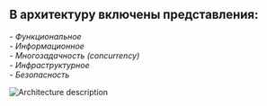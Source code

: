**В архитектуру включены представления:**
---
*- Функциональное*  
*- Информационное*  
*- Многозадачность (concurrency)*  
*- Инфраструктурное*  
*- Безопасность*

![Architecture description](https://github.com/user-attachments/assets/de5c47a3-f3d6-4794-b841-8f32e7bbc83c)
